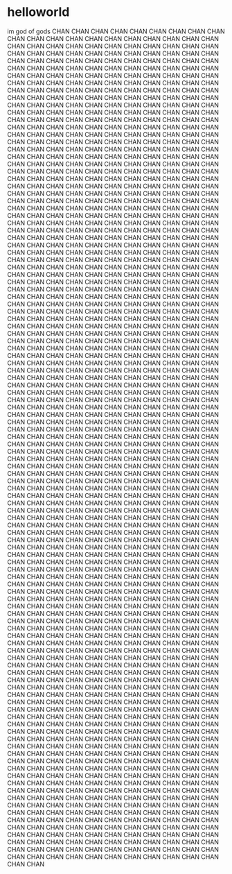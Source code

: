 # helloworld
im god
of gods
CHAN CHAN CHAN CHAN CHAN CHAN CHAN CHAN CHAN CHAN CHAN CHAN CHAN CHAN CHAN CHAN CHAN CHAN CHAN CHAN CHAN CHAN CHAN CHAN CHAN CHAN CHAN CHAN CHAN CHAN CHAN CHAN CHAN CHAN CHAN CHAN CHAN CHAN CHAN CHAN CHAN CHAN CHAN CHAN CHAN CHAN CHAN CHAN CHAN CHAN CHAN CHAN CHAN CHAN CHAN CHAN CHAN CHAN CHAN CHAN CHAN CHAN CHAN CHAN CHAN CHAN CHAN CHAN CHAN CHAN CHAN CHAN CHAN CHAN CHAN CHAN CHAN CHAN CHAN CHAN CHAN CHAN CHAN CHAN CHAN CHAN CHAN CHAN CHAN CHAN CHAN CHAN CHAN CHAN CHAN CHAN CHAN CHAN CHAN CHAN CHAN CHAN CHAN CHAN CHAN CHAN CHAN CHAN CHAN CHAN CHAN CHAN CHAN CHAN CHAN CHAN CHAN CHAN CHAN CHAN CHAN CHAN CHAN CHAN CHAN CHAN CHAN CHAN CHAN CHAN CHAN CHAN CHAN CHAN CHAN CHAN CHAN CHAN CHAN CHAN CHAN CHAN CHAN CHAN CHAN CHAN CHAN CHAN CHAN CHAN CHAN CHAN CHAN CHAN CHAN CHAN CHAN CHAN CHAN CHAN CHAN CHAN CHAN CHAN CHAN CHAN CHAN CHAN CHAN CHAN CHAN CHAN CHAN CHAN CHAN CHAN CHAN CHAN CHAN CHAN CHAN CHAN CHAN CHAN CHAN CHAN CHAN CHAN CHAN CHAN CHAN CHAN CHAN CHAN CHAN CHAN CHAN CHAN CHAN CHAN CHAN CHAN CHAN CHAN CHAN CHAN CHAN CHAN CHAN CHAN CHAN CHAN CHAN CHAN CHAN CHAN CHAN CHAN CHAN CHAN CHAN CHAN CHAN CHAN CHAN CHAN CHAN CHAN CHAN CHAN CHAN CHAN CHAN CHAN CHAN CHAN CHAN CHAN CHAN CHAN CHAN CHAN CHAN CHAN CHAN CHAN CHAN CHAN CHAN CHAN CHAN CHAN CHAN CHAN CHAN CHAN CHAN CHAN CHAN CHAN CHAN CHAN CHAN CHAN CHAN CHAN CHAN CHAN CHAN CHAN CHAN CHAN CHAN CHAN CHAN CHAN CHAN CHAN CHAN CHAN CHAN CHAN CHAN CHAN CHAN CHAN CHAN CHAN CHAN CHAN CHAN CHAN CHAN CHAN CHAN CHAN CHAN CHAN CHAN CHAN CHAN CHAN CHAN CHAN CHAN CHAN CHAN CHAN CHAN CHAN CHAN CHAN CHAN CHAN CHAN CHAN CHAN CHAN CHAN CHAN CHAN CHAN CHAN CHAN CHAN CHAN CHAN CHAN CHAN CHAN CHAN CHAN CHAN CHAN CHAN CHAN CHAN CHAN CHAN CHAN CHAN CHAN CHAN CHAN CHAN CHAN CHAN CHAN CHAN CHAN CHAN CHAN CHAN CHAN CHAN CHAN CHAN CHAN CHAN CHAN CHAN CHAN CHAN CHAN CHAN CHAN CHAN CHAN CHAN CHAN CHAN CHAN CHAN CHAN CHAN CHAN CHAN CHAN CHAN CHAN CHAN CHAN CHAN CHAN CHAN CHAN CHAN CHAN CHAN CHAN CHAN CHAN CHAN CHAN CHAN CHAN CHAN CHAN CHAN CHAN CHAN CHAN CHAN CHAN CHAN CHAN CHAN CHAN CHAN CHAN CHAN CHAN CHAN CHAN CHAN CHAN CHAN CHAN CHAN CHAN CHAN CHAN CHAN CHAN CHAN CHAN CHAN CHAN CHAN CHAN CHAN CHAN CHAN CHAN CHAN CHAN CHAN CHAN CHAN CHAN CHAN CHAN CHAN CHAN CHAN CHAN CHAN CHAN CHAN CHAN CHAN CHAN CHAN CHAN CHAN CHAN CHAN CHAN CHAN CHAN CHAN CHAN CHAN CHAN CHAN CHAN CHAN CHAN CHAN CHAN CHAN CHAN CHAN CHAN CHAN CHAN CHAN CHAN CHAN CHAN CHAN CHAN CHAN CHAN CHAN CHAN CHAN CHAN CHAN CHAN CHAN CHAN CHAN CHAN CHAN CHAN CHAN CHAN CHAN CHAN CHAN CHAN CHAN CHAN CHAN CHAN CHAN CHAN CHAN CHAN CHAN CHAN CHAN CHAN CHAN CHAN CHAN CHAN CHAN CHAN CHAN CHAN CHAN CHAN CHAN CHAN CHAN CHAN CHAN CHAN CHAN CHAN CHAN CHAN CHAN CHAN CHAN CHAN CHAN CHAN CHAN CHAN CHAN CHAN CHAN CHAN CHAN CHAN CHAN CHAN CHAN CHAN CHAN CHAN CHAN CHAN CHAN CHAN CHAN CHAN CHAN CHAN CHAN CHAN CHAN CHAN CHAN CHAN CHAN CHAN CHAN CHAN CHAN CHAN CHAN CHAN CHAN CHAN CHAN CHAN CHAN CHAN CHAN CHAN CHAN CHAN CHAN CHAN CHAN CHAN CHAN CHAN CHAN CHAN CHAN CHAN CHAN CHAN CHAN CHAN CHAN CHAN CHAN CHAN CHAN CHAN CHAN CHAN CHAN CHAN CHAN CHAN CHAN CHAN CHAN CHAN CHAN CHAN CHAN CHAN CHAN CHAN CHAN CHAN CHAN CHAN CHAN CHAN CHAN CHAN CHAN CHAN CHAN CHAN CHAN CHAN CHAN CHAN CHAN CHAN CHAN CHAN CHAN CHAN CHAN CHAN CHAN CHAN CHAN CHAN CHAN CHAN CHAN CHAN CHAN CHAN CHAN CHAN CHAN CHAN CHAN CHAN CHAN CHAN CHAN CHAN CHAN CHAN CHAN CHAN CHAN CHAN CHAN CHAN CHAN CHAN CHAN CHAN CHAN CHAN CHAN CHAN CHAN CHAN CHAN CHAN CHAN CHAN CHAN CHAN CHAN CHAN CHAN CHAN CHAN CHAN CHAN CHAN CHAN CHAN CHAN CHAN CHAN CHAN CHAN CHAN CHAN CHAN CHAN CHAN CHAN CHAN CHAN CHAN CHAN CHAN CHAN CHAN CHAN CHAN CHAN CHAN CHAN CHAN CHAN CHAN CHAN CHAN CHAN CHAN CHAN CHAN CHAN CHAN CHAN CHAN CHAN CHAN CHAN CHAN CHAN CHAN CHAN CHAN CHAN CHAN CHAN CHAN CHAN CHAN CHAN CHAN CHAN CHAN CHAN CHAN CHAN CHAN CHAN CHAN CHAN CHAN CHAN CHAN CHAN CHAN CHAN CHAN CHAN CHAN CHAN CHAN CHAN CHAN CHAN CHAN CHAN CHAN CHAN CHAN CHAN CHAN CHAN CHAN CHAN CHAN CHAN CHAN CHAN CHAN CHAN CHAN CHAN CHAN CHAN CHAN CHAN CHAN CHAN CHAN CHAN CHAN CHAN CHAN CHAN CHAN CHAN CHAN CHAN CHAN CHAN CHAN CHAN CHAN CHAN CHAN CHAN CHAN CHAN CHAN CHAN CHAN CHAN CHAN CHAN CHAN CHAN CHAN CHAN CHAN CHAN CHAN CHAN CHAN CHAN CHAN CHAN CHAN CHAN CHAN CHAN CHAN CHAN CHAN CHAN CHAN CHAN CHAN CHAN CHAN CHAN CHAN CHAN CHAN CHAN CHAN CHAN CHAN CHAN CHAN CHAN CHAN CHAN CHAN CHAN CHAN CHAN CHAN CHAN CHAN CHAN CHAN CHAN CHAN CHAN CHAN CHAN CHAN CHAN CHAN CHAN CHAN CHAN CHAN CHAN CHAN CHAN CHAN CHAN CHAN CHAN CHAN CHAN CHAN CHAN CHAN CHAN CHAN CHAN CHAN CHAN CHAN CHAN CHAN CHAN CHAN CHAN CHAN CHAN CHAN CHAN CHAN CHAN CHAN CHAN CHAN CHAN CHAN CHAN CHAN CHAN CHAN CHAN CHAN CHAN CHAN CHAN CHAN CHAN CHAN CHAN CHAN CHAN CHAN CHAN CHAN CHAN CHAN CHAN CHAN CHAN CHAN CHAN CHAN CHAN CHAN CHAN CHAN CHAN CHAN CHAN CHAN CHAN CHAN CHAN CHAN CHAN CHAN CHAN CHAN CHAN CHAN CHAN CHAN CHAN CHAN CHAN CHAN CHAN CHAN CHAN CHAN CHAN CHAN CHAN CHAN CHAN CHAN CHAN CHAN CHAN CHAN CHAN CHAN CHAN CHAN CHAN CHAN CHAN CHAN CHAN CHAN CHAN CHAN CHAN CHAN CHAN CHAN CHAN CHAN CHAN CHAN CHAN CHAN CHAN CHAN CHAN CHAN CHAN CHAN CHAN CHAN CHAN CHAN CHAN CHAN CHAN CHAN CHAN CHAN CHAN CHAN CHAN CHAN CHAN CHAN CHAN CHAN CHAN CHAN CHAN CHAN CHAN CHAN CHAN CHAN CHAN CHAN CHAN CHAN CHAN CHAN CHAN CHAN CHAN CHAN CHAN CHAN CHAN CHAN CHAN CHAN CHAN CHAN CHAN CHAN CHAN CHAN CHAN CHAN CHAN CHAN CHAN CHAN CHAN CHAN CHAN CHAN CHAN CHAN CHAN CHAN CHAN CHAN CHAN CHAN CHAN CHAN CHAN CHAN CHAN CHAN CHAN CHAN CHAN CHAN CHAN CHAN CHAN CHAN CHAN CHAN CHAN CHAN CHAN CHAN CHAN CHAN CHAN CHAN CHAN CHAN CHAN CHAN CHAN CHAN CHAN CHAN CHAN CHAN CHAN CHAN CHAN CHAN CHAN CHAN CHAN CHAN CHAN CHAN CHAN CHAN CHAN CHAN CHAN CHAN CHAN CHAN CHAN CHAN CHAN CHAN CHAN CHAN CHAN CHAN CHAN CHAN CHAN CHAN CHAN CHAN CHAN CHAN CHAN CHAN CHAN CHAN CHAN CHAN CHAN CHAN CHAN CHAN CHAN CHAN CHAN CHAN CHAN CHAN CHAN CHAN CHAN CHAN CHAN CHAN CHAN CHAN CHAN CHAN CHAN CHAN CHAN CHAN CHAN CHAN CHAN CHAN CHAN CHAN CHAN CHAN CHAN CHAN CHAN CHAN CHAN CHAN CHAN CHAN CHAN CHAN CHAN CHAN CHAN CHAN CHAN CHAN CHAN CHAN CHAN CHAN CHAN CHAN CHAN CHAN CHAN CHAN CHAN CHAN CHAN CHAN CHAN CHAN CHAN CHAN CHAN CHAN CHAN CHAN CHAN CHAN CHAN CHAN CHAN CHAN CHAN CHAN CHAN CHAN CHAN CHAN CHAN CHAN CHAN CHAN CHAN CHAN CHAN CHAN CHAN CHAN CHAN
